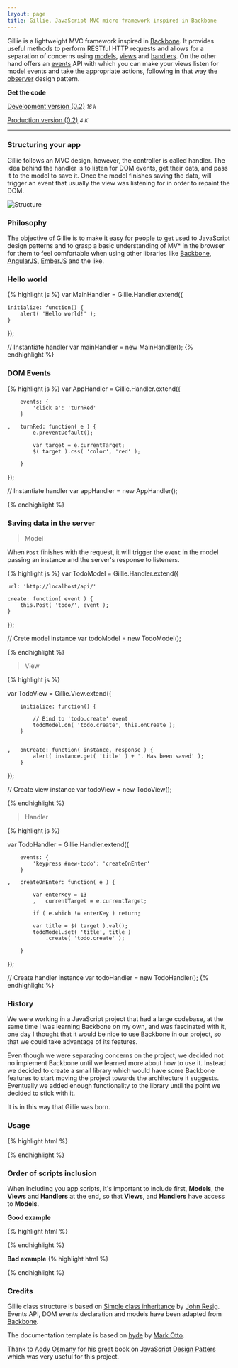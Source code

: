 ```yaml
---
layout: page
title: Gillie, JavaScript MVC micro framework inspired in Backbone
---
```


Gillie is a lightweight MVC framework inspired in [Backbone](http://backbonejs.org). It provides useful methods to perform RESTful HTTP requests and allows for a separation of concerns using [models](/model), [views](/view) and [handlers](/handler). On the other hand offers an [events](/events) API with which you can make your views listen for model events and take the appropriate actions, following in that way the [observer](http://addyosmani.com/resources/essentialjsdesignpatterns/book/#observerpatternjavascript) design pattern.

**Get the code**

<a href="http://pablovallejo.github.io/gillie/dist/gillie.js" class="btn btn-success">Development version (0.2)</a> <small>_16 k_</small>

<a href="http://pablovallejo.github.io/gillie/dist/gillie.min.js" class="btn btn-primary">Production version (0.2)</a>
<small>_4 K_</small>


--------------

### Structuring your app

Gillie follows an MVC design, however, the controller is called handler. The idea behind the handler is to listen for DOM events, get their data, and pass it to the model to save it. Once the model finishes saving the data, will trigger an event that usually the view was listening for in order to repaint the DOM.


![Structure](http://pablovallejo.github.io/gillie/public/images/mvc.jpg)

### Philosophy

The objective of Gillie is to make it easy for people to get used to JavaScript design patterns and to grasp a basic understanding of MV* in the browser for them to feel comfortable when using other libraries like [Backbone](http://backbonejs.org), [AngularJS](http://angularjs.org/), [EmberJS](http://emberjs.com/) and the like.


### Hello world

{% highlight js %}
var MainHandler = Gillie.Handler.extend({

    initialize: function() {
        alert( 'Hello world!' );
    }

});

// Instantiate handler
var mainHandler = new MainHandler();
{% endhighlight %}


### DOM Events
{% highlight js %}
var AppHandler = Gillie.Handler.extend({

        events: {
            'click a': 'turnRed'
        }

    ,   turnRed: function( e ) {
            e.preventDefault();

            var target = e.currentTarget;
            $( target ).css( 'color', 'red' );

        }
});

// Instantiate handler
var appHandler = new AppHandler();

{% endhighlight %}

### Saving data in the server

> Model

When `Post` finishes with the request, it will trigger the `event` in the model passing an instance and the server's response to listeners.

{% highlight js %}
var TodoModel = Gillie.Handler.extend({

    url: 'http://localhost/api/'

    create: function( event ) {
        this.Post( 'todo/', event );
    }

});

// Crete model instance
var todoModel = new TodoModel();

{% endhighlight %}

> View

{% highlight js %}

var TodoView = Gillie.View.extend({

        initialize: function() {

            // Bind to 'todo.create' event
            todoModel.on( 'todo.create', this.onCreate );
        }


    ,   onCreate: function( instance, response ) {
            alert( instance.get( 'title' ) + '. Has been saved' );
        }

});

// Create view instance
var todoView = new TodoView();

{% endhighlight %}

> Handler

{% highlight js %}

var TodoHandler = Gillie.Handler.extend({

        events: {
            'keypress #new-todo': 'createOnEnter'
        }

    ,   createOnEnter: function( e ) {

            var enterKey = 13
            ,   currentTarget = e.currentTarget;

            if ( e.which != enterKey ) return;

            var title = $( target ).val();
            todoModel.set( 'title', title )
                .create( 'todo.create' );

        }
});

// Create handler instance
var todoHandler = new TodoHandler();
{% endhighlight %}

### History

We were working in a JavaScript project that had a large codebase, at the same time I was learning Backbone on my own, and was fascinated with it, one day I thought that it would be nice to use Backbone in our project, so that we could take advantage of its features.

Even though we were separating concerns on the project,
we decided not no implement Backbone until we learned more about how to use it. Instead we decided to create a small library which would have some Backbone features to start moving the project towards the architecture it suggests. Eventually we added enough functionality to the library until the point we decided to stick with it.

It is in this way that Gillie was born.



### Usage

{% highlight html %}
<script src="js/jquery.js"></script>
<script src="js/gillie.js"></script>
<script src="js/yourapp.js"></script>
{% endhighlight %}

<a name="order-of-scripts-inclusion"></a>
### Order of scripts inclusion

When including you app scripts, it's important to include first, **Models**, the **Views** and **Handlers** at the end, so that **Views**, and **Handlers** have access to **Models**.

**Good example**

{% highlight html %}
<script src="js/models/post.js"></script>

<!-- View will have access to model, and can listen for it's events  -->
<script src="js/views/post.js"></script>

<!-- Handler can create models as they're defined above -->
<script src="js/handler/post.js"></script>
{% endhighlight %}

**Bad example**
{% highlight html %}

<!-- This handler won't have access to `post` model -->
<script src="js/handler/post.js"></script>

<!-- This view, won't be able to listen to `post` model, as we haven't defined it yet. -->
<script src="js/views/post.js"></script>

<!-- When we include models after Views, and Handlers, they won't have access to it.  -->
<script src="js/models/post.js"></script>
{% endhighlight %}

### Credits

Gillie class structure is based on [Simple class inheritance](http://ejohn.org/blog/simple-javascript-inheritance/) by [John Resig](http://ejohn.org/). Events API, DOM events declaration and models have been adapted from [Backbone](http://backbonejs.org).

The documentation template is based on [hyde](https://github.com/poole/hyde) by [Mark Otto](https://twitter.com/mdo).

Thank to [Addy Osmany](http://addyosmani.com/) for his great book on [JavaScript Design Patters](http://addyosmani.com/resources/essentialjsdesignpatterns/book/) which was very useful for this project.

